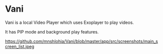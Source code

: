 # Vani

Vani is a local Video Player which uses Exoplayer to play videos.

It has PIP mode and background play features.

https://github.com/mnshlohia/Vani/blob/master/app/src/screenshots/main_screen_list.jpeg


